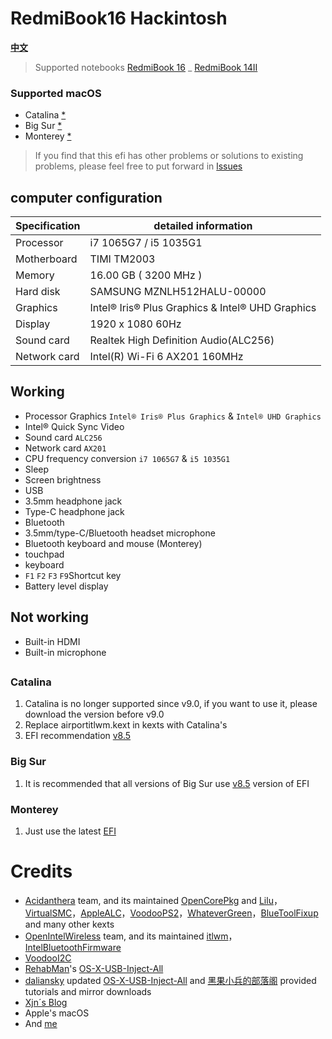 # RedmiBook16 Hackintosh

[**中文**](https://github.com/XingKong746/RedmiBook16-Hackintosh)

> Supported notebooks  [RedmiBook 16](https://www.mi.com/buy/detail?product_id=10000242&cfrom=search) _ [RedmiBook 14II](https://www.mi.com/buy/detail?product_id=10000241)

### Supported macOS
- Catalina [*](#Catalina)
- Big Sur [*](#Big-Sur)
- Monterey [*](#Monterey)

> If you find that this efi has other problems or solutions to existing problems, please feel free to put forward in [lssues](https://github.com/XingKong746/RedmiBook16-Hackintosh/issues)

## computer configuration
| Specification      | detailed information                             |
| ------------------ | ------------------------------------------------ |
| Processor          | i7 1065G7 / i5 1035G1                            |
| Motherboard        | TIMI TM2003                                      |
| Memory             | 16.00 GB ( 3200 MHz )                            |
| Hard disk          | SAMSUNG MZNLH512HALU-00000                       |
| Graphics           | Intel® Iris® Plus Graphics & Intel® UHD Graphics |
| Display            | 1920 x 1080  60Hz                                |
| Sound card         | Realtek High Definition Audio(ALC256)            |
| Network card       | Intel(R) Wi-Fi 6 AX201 160MHz                    |

## Working
- Processor Graphics `Intel® Iris® Plus Graphics` & `Intel® UHD Graphics`
- Intel® Quick Sync Video
- Sound card  `ALC256`
- Network card  `AX201`
- CPU frequency conversion  `i7 1065G7` & `i5 1035G1`
- Sleep
- Screen brightness
- USB
- 3.5mm headphone jack
- Type-C headphone jack
- Bluetooth
- 3.5mm/type-C/Bluetooth headset microphone
- Bluetooth keyboard and mouse (Monterey)
- touchpad
- keyboard
- `F1` `F2` `F3` `F9`Shortcut key
- Battery level display

## Not working
- Built-in HDMI
- Built-in microphone

##

### Catalina
1. Catalina is no longer supported since v9.0, if you want to use it, please download the version before v9.0
2. Replace airportitlwm.kext in kexts with Catalina's
3. EFI recommendation [v8.5](https://github.com/XingKong746/RedmiBook16-Hackintosh/releases/tag/v8.5)

### Big Sur
1. It is recommended that all versions of Big Sur use [v8.5](https://github.com/XingKong746/RedmiBook16-Hackintosh/releases/tag/v8.5) version of EFI

### Monterey
1. Just use the latest [EFI](https://github.com/XingKong746/RedmiBook16-Hackintosh/releases/latest)

# Credits
- [Acidanthera](https://github.com/acidanthera) team, and its maintained [OpenCorePkg](https://github.com/acidanthera/OpenCorePkg) and [Lilu](https://github.com/acidanthera/Lilu)，[VirtualSMC](https://github.com/acidanthera/VirtualSMC)，[AppleALC](https://github.com/acidanthera/AppleALC)，[VoodooPS2](https://github.com/acidanthera/VoodooPS2)，[WhateverGreen](https://github.com/acidanthera/WhateverGreen)，[BlueToolFixup](https://github.com/acidanthera/BrcmPatchRAM) and many other kexts
- [OpenIntelWireless](https://github.com/OpenIntelWireless) team, and its maintained [itlwm](https://github.com/OpenIntelWireless/itlwm)，[IntelBluetoothFirmware](https://github.com/OpenIntelWireless/IntelBluetoothFirmware)
- [VoodooI2C](https://github.com/VoodooI2C/VoodooI2C)
- [RehabMan](https://github.com/RehabMan)'s [OS-X-USB-Inject-All](https://github.com/RehabMan/OS-X-USB-Inject-All)
- [daliansky](https://github.com/daliansky) updated [OS-X-USB-Inject-All](https://github.com/daliansky/OS-X-USB-Inject-All) and [黑果小兵的部落阁](https://blog.daliansky.net/) provided tutorials and mirror downloads
- [Xjn´s Blog](https://blog.xjn819.com)
- Apple's macOS
- And [me](https://github.com/XingKong746)
